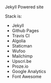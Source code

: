 Jekyll Powered site

Stack is:
- Jekyll
- Github Pages
- Travis CI
- Algolia
- Staticman
- Wufoo
- Mailchimp
- Upscri.be
- Proze.io
- Google Analytics
- Font Awesome
